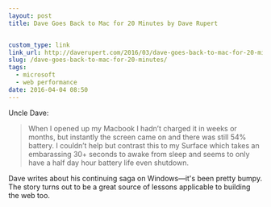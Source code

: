 ```yaml
---
layout: post
title: Dave Goes Back to Mac for 20 Minutes by Dave Rupert


custom_type: link
link_url: http://daverupert.com/2016/03/dave-goes-back-to-mac-for-20-minutes/
slug: /dave-goes-back-to-mac-for-20-minutes/
tags:
  - microsoft
  - web performance
date: 2016-04-04 08:50
---
```

Uncle Dave:

> When I opened up my Macbook I hadn’t charged it in weeks or months, but instantly the screen came on and there was still 54% battery. I couldn’t help but contrast this to my Surface which takes an embarassing 30+ seconds to awake from sleep and seems to only have a half day hour battery life even shutdown.

Dave writes about his continuing saga on Windows—it's been pretty bumpy. The story turns out to be a great source of lessons applicable to building the web too.

